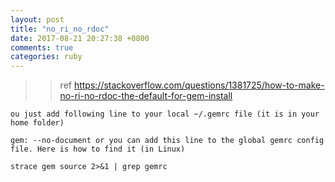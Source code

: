 ```yaml
---
layout: post
title: "no_ri_no_rdoc"
date: 2017-08-21 20:27:38 +0800
comments: true
categories: ruby
---
```

>>ref  https://stackoverflow.com/questions/1381725/how-to-make-no-ri-no-rdoc-the-default-for-gem-install

```
ou just add following line to your local ~/.gemrc file (it is in your home folder)

gem: --no-document or you can add this line to the global gemrc config file. Here is how to find it (in Linux)

strace gem source 2>&1 | grep gemrc
```